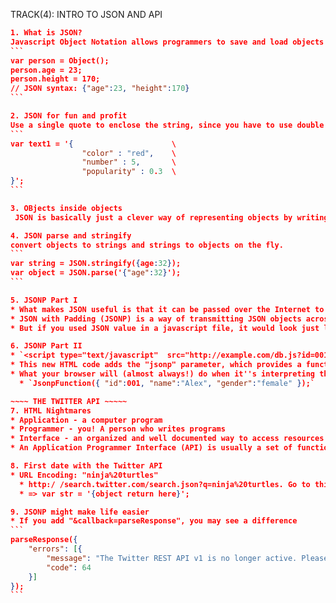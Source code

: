 TRACK(4): INTRO TO JSON AND API

~~~~ JSON ~~~~~
1. What is JSON?
Javascript Object Notation allows programmers to save and load objects from a file.
```
var person = Object();
person.age = 23;
person.height = 170;
// JSON syntax: {"age":23, "height":170}
```

2. JSON for fun and profit
Use a single quote to enclose the string, since you have to use double quotes inside.
```
var text1 = '{                      \
                "color" : "red",    \
                "number" : 5,       \
                "popularity" : 0.3  \
}';
```

3. OBjects inside objects
 JSON is basically just a clever way of representing objects by writing everything out in a very specific way

4. JSON parse and stringify
convert objects to strings and strings to objects on the fly.
```
var string = JSON.stringify({age:32});
var object = JSON.parse('{"age":32}');
```

5. JSONP Part I
* What makes JSON useful is that it can be passed over the Internet to other computers, people, and scripts.
* JSON with Padding (JSONP) is a way of transmitting JSON objects across a network.
* But if you used JSON value in a javascript file, it would look just like a "block".

6. JSONP Part II
* `<script type="text/javascript"  src="http://example.com/db.js?id=001&jsonp=JsonpFunction"></script>`
* This new HTML code adds the "jsonp" parameter, which provides a funct name.
* What your browser will (almost always!) do when it''s interpreting the HTML is return the JSON object "wrapped" in a funct call.
  * `JsonpFunction({ "id":001, "name":"Alex", "gender":"female" });`

~~~~ THE TWITTER API ~~~~~
7. HTML Nightmares
* Application - a computer program
* Programmer - you! A person who writes programs
* Interface - an organized and well documented way to access resources
* An Application Programmer Interface (API) is usually a set of functions, maybe Javascript functions, that can be used to easily access complex functions

8. First date with the Twitter API
* URL Encoding: "ninja%20turtles"
  * http:/ /search.twitter.com/search.json?q=ninja%20turtles. Go to this link!
  * => var str = '{object return here}';

9. JSONP might make life easier
* If you add "&callback=parseResponse", you may see a difference
```
parseResponse({
    "errors": [{
        "message": "The Twitter REST API v1 is no longer active. Please migrate to API v1.1. https://dev.twitter.com/docs/api/1.1/overview.",
        "code": 64
    }]
});
```
